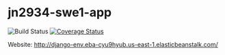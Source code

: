 # jn2934-swe1-app
![Build Status](https://app.travis-ci.com/jessenb16/jn2934-swe1-app.svg?token=ddjd1L7sfNefiFqpedpX&branch=main)
[![Coverage Status](https://coveralls.io/repos/github/jessenb16/jn2934-swe1-app/badge.svg?branch=main&kill_cache=1)](https://coveralls.io/github/jessenb16/jn2934-swe1-app?branch=main)

Website: http://django-env.eba-cyu9hyub.us-east-1.elasticbeanstalk.com/